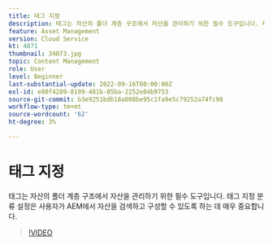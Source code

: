 ```yaml
---
title: 태그 지정
description: 태그는 자산의 폴더 계층 구조에서 자산을 관리하기 위한 필수 도구입니다. 태그 지정 분류 설정은 사용자가 AEM에서 자산을 검색하고 구성할 수 있도록 하는 데 매우 중요합니다.
feature: Asset Management
version: Cloud Service
kt: 4871
thumbnail: 34073.jpg
topic: Content Management
role: User
level: Beginner
last-substantial-update: 2022-09-16T00:00:00Z
exl-id: e80f4289-8199-481b-85ba-2252e84b9753
source-git-commit: b3e9251bdb18a008be95c1fa9e5c79252a74fc98
workflow-type: tm+mt
source-wordcount: '62'
ht-degree: 3%

---
```


# 태그 지정

태그는 자산의 폴더 계층 구조에서 자산을 관리하기 위한 필수 도구입니다. 태그 지정 분류 설정은 사용자가 AEM에서 자산을 검색하고 구성할 수 있도록 하는 데 매우 중요합니다.

>[!VIDEO](https://video.tv.adobe.com/v/34073?quality=12&learn=on)
